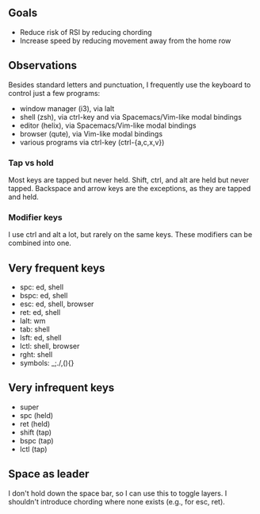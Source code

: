 ## Goals

- Reduce risk of RSI by reducing chording
- Increase speed by reducing movement away from the home row

## Observations

Besides standard letters and punctuation, I frequently use the keyboard to
control just a few programs:

- window manager (i3), via lalt
- shell (zsh), via ctrl-key and via Spacemacs/Vim-like modal bindings
- editor (helix), via Spacemacs/Vim-like modal bindings
- browser (qute), via Vim-like modal bindings
- various programs via ctrl-key (ctrl-{a,c,x,v})

### Tap vs hold

Most keys are tapped but never held. Shift, ctrl, and alt are held but never
tapped. Backspace and arrow keys are the exceptions, as they are tapped and
held.

### Modifier keys

I use ctrl and alt a lot, but rarely on the same keys. These modifiers can
be combined into one.

## Very frequent keys

- spc: ed, shell
- bspc: ed, shell
- esc: ed, shell, browser
- ret: ed, shell
- lalt: wm
- tab: shell
- lsft: ed, shell
- lctl: shell, browser
- rght: shell
- symbols: _;./,(){}

## Very infrequent keys

- super
- spc (held)
- ret (held)
- shift (tap)
- bspc (tap)
- lctl (tap)

## Space as leader

I don't hold down the space bar, so I can use this to toggle layers.
I shouldn't introduce chording where none exists (e.g., for esc, ret).

